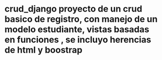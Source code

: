 # crud_django proyecto de un crud basico de registro,  con manejo de un modelo estudiante, vistas basadas en funciones , se incluyo herencias de html y boostrap  
